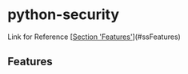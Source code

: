 # python-security

Link for Reference [[Section 'Features'](https://www.w3schools.com/python)](#ssFeatures) 

## Features <a id='ssFeatures'></a>
